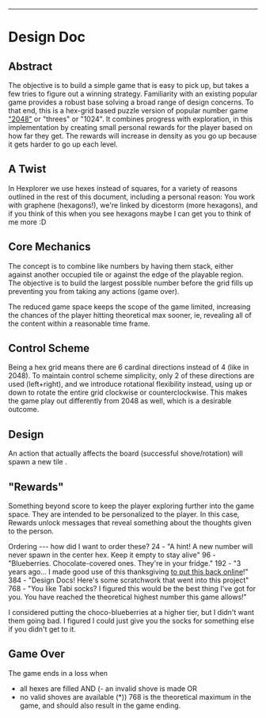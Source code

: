 ---

# Design Doc
## Abstract
The objective is to build a simple game that is easy to pick up, but takes a few tries to figure out a winning strategy. Familiarity with an existing popular game provides a robust base solving a broad range of design concerns. To that end, this is a hex-grid based puzzle version of popular number game ["2048"](https://gabrielecirulli.github.io/2048/) or "threes" or "1024". It combines progress with exploration, in this implementation by creating small personal rewards for the player based on how far they get. The rewards will increase in density as you go up because it gets harder to go up each level.

## A Twist
In Hexplorer we use hexes instead of squares, for a variety of reasons outlined in the rest of this document, including a personal reason: You work with graphene (hexagons!), we're linked by dicestorm (more hexagons), and if you think of this when you see hexagons maybe I can get you to think of me more :D

## Core Mechanics
The concept is to combine like numbers by having them stack, either against another occupied tile or against the edge of the playable region. The objective is to build the largest possible number before the grid fills up preventing you from taking any actions (game over).

The reduced game space keeps the scope of the game limited, increasing the chances of the player hitting theoretical max sooner, ie, revealing all of the content within a reasonable time frame.

## Control Scheme
Being a hex grid means there are 6 cardinal directions instead of 4 (like in 2048). 
To maintain control scheme simplicity, only 2 of these directions are used (left+right), and we introduce rotational flexibility instead, using up or down to rotate the entire grid clockwise or counterclockwise. This makes the game play out differently from 2048 as well, which is a desirable outcome.

## Design
An action that actually affects the board (successful shove/rotation) will spawn a new tile .

## "Rewards"
Something beyond score to keep the player exploring further into the game space.
They are intended to be personalized to the player.
In this case, Rewards unlock messages that reveal something about the thoughts given to the person.

Ordering --- how did I want to order these?
24 - "A hint! A new number will never spawn in the center hex. Keep it empty to stay alive"
96 - "Blueberries. Chocolate-covered ones. They're in your fridge."
192 - "3 years ago... I made good use of this thanksgiving <a href='../flutter/' target='_blank'>to put this back online</a>!"
384 - "Design Docs! Here's some scratchwork that went into this project"
768 - "You like Tabi socks? I figured this would be the best thing I've got for you. You have reached the theoretical highest number this game allows!"

I considered putting the choco-blueberries at a higher tier, but I didn't want them going bad. I figured I could just give you the socks for something else if you didn't get to it.


## Game Over
The game ends in a loss when 
- all hexes are filled AND 
(- an invalid shove is made OR 
 - no valid shoves are available (*))
768 is the theoretical maximum in the game, and should also result in the game ending.